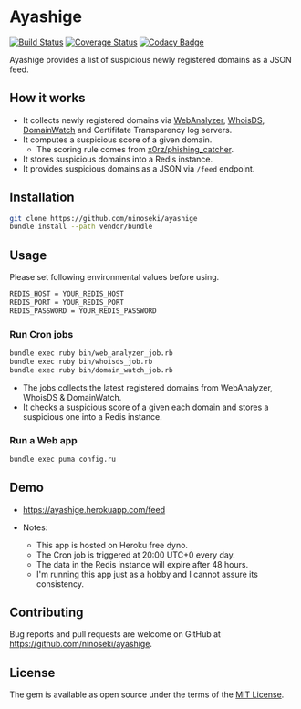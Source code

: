 # Ayashige

[![Build Status](https://travis-ci.org/ninoseki/ayashige.svg?branch=master)](https://travis-ci.org/ninoseki/ayashige)
[![Coverage Status](https://coveralls.io/repos/github/ninoseki/ayashige/badge.svg?branch=master)](https://coveralls.io/github/ninoseki/ayashige?branch=master)
[![Codacy Badge](https://api.codacy.com/project/badge/Grade/249304b2af7c4a69ae5233ee93188c48)](https://www.codacy.com/app/ninoseki/ayashige)

Ayashige provides a list of suspicious newly registered domains as a JSON feed.

## How it works

- It collects newly registered domains via [WebAnalyzer](https://wa-com.com/), [WhoisDS](https://whoisds.com/), [DomainWatch](https://domainwat.ch/) and Certififate Transparency log servers.
- It computes a suspicious score of a given domain.
  - The scoring rule comes from [x0rz/phishing_catcher](https://github.com/x0rz/phishing_catcher).
- It stores suspicious domains into a Redis instance.
- It provides suspicious domains as a JSON via `/feed` endpoint.

## Installation

```sh
git clone https://github.com/ninoseki/ayashige
bundle install --path vendor/bundle
```

## Usage

Please set following environmental values before using.

```sh
REDIS_HOST = YOUR_REDIS_HOST
REDIS_PORT = YOUR_REDIS_PORT
REDIS_PASSWORD = YOUR_REDIS_PASSWORD
```

### Run Cron jobs

```sh
bundle exec ruby bin/web_analyzer_job.rb
bundle exec ruby bin/whoisds_job.rb
bundle exec ruby bin/domain_watch_job.rb
```

- The jobs collects the latest registered domains from WebAnalyzer, WhoisDS & DomainWatch.
- It checks a suspicious score of a given each domain and stores a suspicious one into a Redis instance.

### Run a Web app

```sh
bundle exec puma config.ru
```

## Demo

- https://ayashige.herokuapp.com/feed

- Notes:
  - This app is hosted on Heroku free dyno.
  - The Cron job is triggered at 20:00 UTC+0 every day.
  - The data in the Redis instance will expire after 48 hours.
  - I'm running this app just as a hobby and I cannot assure its consistency.

## Contributing

Bug reports and pull requests are welcome on GitHub at https://github.com/ninoseki/ayashige.

## License

The gem is available as open source under the terms of the [MIT License](https://opensource.org/licenses/MIT).
